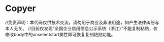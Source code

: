# Copyer
//免责声明：本代码仅供技术交流，请勿用于商业及非法用途，如产生法律纠纷与本人无关。
//目前仅发现“全国企业信用信息公示系统（浙江）”不能复制粘贴，仅修改body中的onselectstart属性即可恢复复制粘贴功能。
